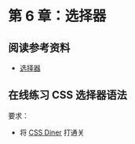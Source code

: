 # 第 6 章：选择器

## 阅读参考资料

- [选择器](https://developer.mozilla.org/zh-CN/docs/Learn/CSS/Building_blocks/Selectors)

## 在线练习 CSS 选择器语法

要求：
- 将 [CSS Diner](https://flukeout.github.io/) 打通关
